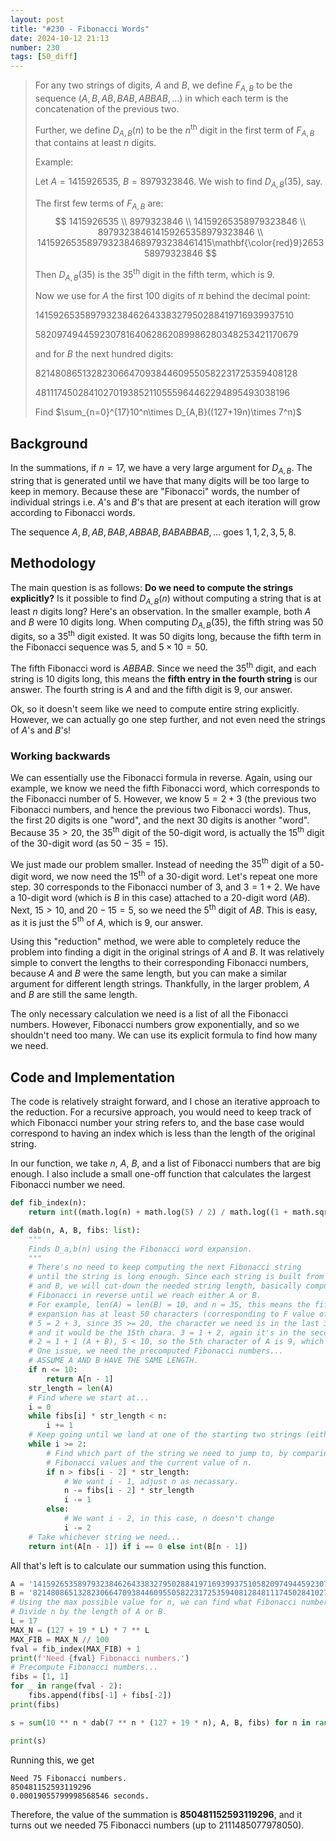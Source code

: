 ```yaml
---
layout: post
title: "#230 - Fibonacci Words"
date: 2024-10-12 21:13
number: 230
tags: [50_diff]
---
```


> For any two strings of digits, $A$ and $B$, we define $F_{A,B}$ to be the sequence $(A,B,AB,BAB,ABBAB,\dots)$ in which each term is the concatenation of the previous two. 
>
> Further, we define $D_{A,B}(n)$ to be the $n^{\text{th}}$ digit in the first term of $F_{A,B}$ that contains at least $n$ digits.
>
> Example:
>
> Let $A = 1415926535$, $B = 8979323846$. We wish to find $D_{A,B}(35)$, say.
>
> The first few terms of $F_{A,B}$ are:
> $$
> 1415926535 \\
> 8979323846 \\
> 14159265358979323846 \\
> 897932384614159265358979323846 \\
> 1415926535897932384689793238461415\mathbf{\color{red}9}265358979323846
> $$
> 
>
> Then $D_{A,B}(35)$ is the $35^{\text{th}}$ digit in the fifth term, which is 9.
>
> Now we use for $A$ the first 100 digits of $\pi$ behind the decimal point:
>
> $14159265358979323846264338327950288419716939937510$
>
> $58209749445923078164062862089986280348253421170679$
>
> and for $B$ the next hundred digits:
>
> $82148086513282306647093844609550582231725359408128$
>
> $48111745028410270193852110555964462294895493038196$
>
> Find $\sum_{n=0}^{17}10^n\times D_{A,B}((127+19n)\times 7^n)$

## Background

In the summations, if $n=17$, we have a very large argument for $D_{A,B}$. The string that is generated until we have that many digits will be too large to keep in memory. Because these are "Fibonacci" words, the number of individual strings i.e. $A$'s and $B$'s that are present at each iteration will grow according to Fibonacci words.

The sequence $A,B,AB,BAB,ABBAB,BABABBAB,\dots$ goes $1, 1, 2, 3, 5, 8$.

## Methodology

The main question is as follows: **Do we need to compute the strings explicitly?** Is it possible to find $D_{A,B}(n)$ without computing a string that is at least $n$ digits long? Here's an observation. In the smaller example, both $A$ and $B$ were 10 digits long. When computing $D_{A,B}(35)$, the fifth string was 50 digits, so a $35^{\text{th}}$ digit existed. It was 50 digits long, because the fifth term in the Fibonacci sequence was 5, and $5\times 10 = 50$. 

The fifth Fibonacci word is $ABBAB$. Since we need the $35^{\text{th}}$ digit, and each string is 10 digits long, this means the **fifth entry in the fourth string** is our answer. The fourth string is $A$ and and the fifth digit is 9, our answer.

Ok, so it doesn't seem like we need to compute entire string explicitly. However, we can actually go one step further, and not even need the strings of $A$'s and $B$'s!

### Working backwards

We can essentially use the Fibonacci formula in reverse. Again, using our example, we know we need the fifth Fibonacci word, which corresponds to the Fibonacci number of 5. However, we know $5=2+3$ (the previous two Fibonacci numbers, and hence the previous two Fibonacci words). Thus, the first 20 digits is one "word", and the next 30 digits is another "word". Because $35>20$, the $35^{\text{th}}$ digit of the 50-digit word, is actually the $15^{\text{th}}$ digit of the 30-digit word (as $50-35=15$).

We just made our problem smaller. Instead of needing the $35^{\text{th}}$ digit of a $50$-digit word, we now need the $15^{\text{th}}$ of a $30$-digit word. Let's repeat one more step. $30$ corresponds to the Fibonacci number of $3$, and $3=1+2$. We have a $10$-digit word (which is $B$ in this case) attached to a $20$-digit word ($AB$). Next, $15>10$, and $20-15=5$, so we need the $5^{\text{th}}$ digit of $AB$. This is easy, as it is just the $5^{\text{th}}$ of $A$, which is $9$, our answer.

Using this "reduction" method, we were able to completely reduce the problem into finding a digit in the original strings of $A$ and $B$. It was relatively simple to convert the lengths to their corresponding Fibonacci numbers, because $A$ and $B$ were the same length, but you can make a similar argument for different length strings. Thankfully, in the larger problem, $A$ and $B$ are still the same length. 

The only necessary calculation we need is a list of all the Fibonacci numbers. However, Fibonacci numbers grow exponentially, and so we shouldn't need too many. We can use its explicit formula to find how many we need.

## Code and Implementation

The code is relatively straight forward, and I chose an iterative approach to the reduction. For a recursive approach, you would need to keep track of which Fibonacci number your string refers to, and the base case would correspond to having an index which is less than the length of the original string.

In our function, we take $n$, $A$, $B$, and a list of Fibonacci numbers that are big enough. I also include a small one-off function that calculates the largest Fibonacci number we need.

```python
def fib_index(n):
    return int((math.log(n) + math.log(5) / 2) / math.log((1 + math.sqrt(5)) / 2)) + 1

def dab(n, A, B, fibs: list):
    """
    Finds D_a,b(n) using the Fibonacci word expansion.
    """
    # There's no need to keep computing the next Fibonacci string
    # until the string is long enough. Since each string is built from A
    # and B, we will cut-down the needed string length, basically computing
    # Fibonacci in reverse until we reach either A or B.
    # For example, len(A) = len(B) = 10, and n = 35, this means the fifth Fibonacci
    # expansion has at least 50 characters (corresponding to F value of 5).
    # 5 = 2 + 3, since 35 >= 20, the character we need is in the last 30 charas,
    # and it would be the 15th chara. 3 = 1 + 2, again it's in the second part (20 - 15 = 5th chara).
    # 2 = 1 + 1 (A + B), 5 < 10, so the 5th character of A is 9, which is the answer.
    # One issue, we need the precomputed Fibonacci numbers...
    # ASSUME A AND B HAVE THE SAME LENGTH.
    if n <= 10:
        return A[n - 1]
    str_length = len(A)
    # Find where we start at...
    i = 0
    while fibs[i] * str_length < n:
        i += 1
    # Keep going until we land at one of the starting two strings (either index 0 or index 1 in fibs)
    while i >= 2:
        # Find which part of the string we need to jump to, by comparing the previous two
        # Fibonacci values and the current value of n.
        if n > fibs[i - 2] * str_length:
            # We want i - 1, adjust n as necassary.
            n -= fibs[i - 2] * str_length
            i -= 1
        else:
            # We want i - 2, in this case, n doesn't change
            i -= 2
    # Take whichever string we need...
    return int(A[n - 1]) if i == 0 else int(B[n - 1])
```

All that's left is to calculate our summation using this function.

```python
A = '1415926535897932384626433832795028841971693993751058209749445923078164062862089986280348253421170679'
B = '8214808651328230664709384460955058223172535940812848111745028410270193852110555964462294895493038196'
# Using the max possible value for n, we can find what Fibonacci number we calculate up to.
# Divide n by the length of A or B.
L = 17
MAX_N = (127 + 19 * L) * 7 ** L
MAX_FIB = MAX_N // 100
fval = fib_index(MAX_FIB) + 1
print(f'Need {fval} Fibonacci numbers.')
# Precompute Fibonacci numbers...
fibs = [1, 1]
for _ in range(fval - 2):
    fibs.append(fibs[-1] + fibs[-2])
print(fibs)

s = sum(10 ** n * dab(7 ** n * (127 + 19 * n), A, B, fibs) for n in range(L + 1))

print(s)
```

Running this, we get

```
Need 75 Fibonacci numbers.
850481152593119296
0.00019055799998568546 seconds.
```

Therefore, the value of the summation is **850481152593119296**, and it turns out we needed 75 Fibonacci numbers (up to 2111485077978050).

